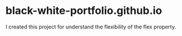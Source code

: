 # black-white-portfolio.github.io

I created this project for understand the flexibility of the flex property.
